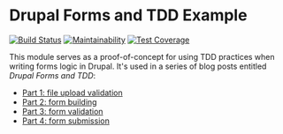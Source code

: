 Drupal Forms and TDD Example
============================

[![Build Status](https://travis-ci.org/wadmiraal/drupal8_tdd_form_validation.svg?branch=master)](https://travis-ci.org/wadmiraal/drupal8_tdd_form_validation) [![Maintainability](https://api.codeclimate.com/v1/badges/176fdfd0da7a4180cbaa/maintainability)](https://codeclimate.com/github/wadmiraal/drupal8_tdd_form_validation/maintainability) [![Test Coverage](https://api.codeclimate.com/v1/badges/176fdfd0da7a4180cbaa/test_coverage)](https://codeclimate.com/github/wadmiraal/drupal8_tdd_form_validation/test_coverage)

This module serves as a proof-of-concept for using TDD practices when writing forms logic in Drupal. It's used in a series of blog posts entitled _Drupal Forms and TDD_:

* [Part 1: file upload validation](http://wadmiraal.net/lore/2018/01/29/drupal-forms-and-tdd-part-1-file-validation/)
* [Part 2: form building](http://wadmiraal.net/lore/2018/02/05/drupal-forms-and-tdd-part-2-form-building/)
* [Part 3: form validation](http://wadmiraal.net/lore/2018/02/12/drupal-forms-and-tdd-part-3-form-validation/)
* [Part 4: form submission](http://wadmiraal.net/lore/2018/02/19/drupal-forms-and-tdd-part-4-form-submission/)

